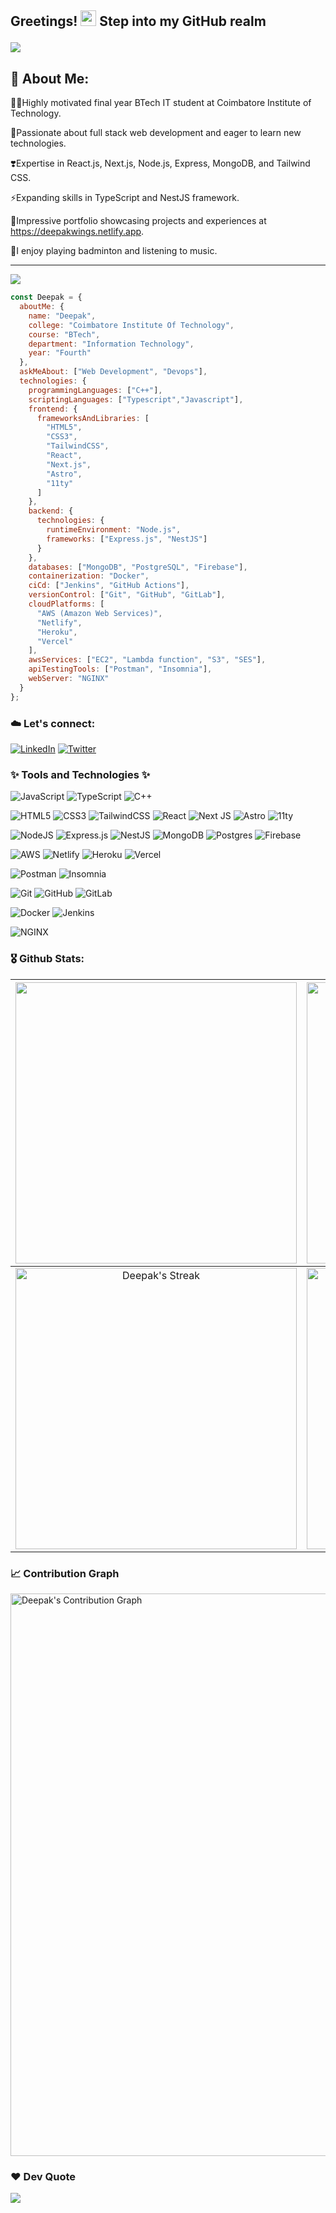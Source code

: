 ## <p align="left">Greetings! <img src="https://media.giphy.com/media/hvRJCLFzcasrR4ia7z/giphy.gif" width="25"> Step into my GitHub realm</p>


<a href="https://github.com/Iam-DeepakVel"><img src="https://readme-typing-svg.demolab.com?font=&color=%23FF0000&lines=Frontend+Developer;Backend+Developer;IT+Student;Active+Programmer;Craze+on+Full+Stack+development;Passionate+about+Innovation;Love+to+Code+and+Create"></a>


## 💫 About Me:
🧑‍💻Highly motivated final year BTech IT student at Coimbatore Institute of Technology.

🌟Passionate about full stack web development and eager to learn new technologies.

❣️Expertise in React.js, Next.js, Node.js, Express, MongoDB, and Tailwind CSS.

⚡Expanding skills in TypeScript and NestJS framework.

🚀Impressive portfolio showcasing projects and experiences at https://deepakwings.netlify.app.

🏸I enjoy playing badminton and listening to music.
  

---
[![](https://visitcount.itsvg.in/api?id=Iam-DeepakVel&icon=2&color=7)](https://visitcount.itsvg.in)


```javascript
const Deepak = {
  aboutMe: {
    name: "Deepak",
    college: "Coimbatore Institute Of Technology",
    course: "BTech",
    department: "Information Technology",
    year: "Fourth"
  },
  askMeAbout: ["Web Development", "Devops"],
  technologies: {
    programmingLanguages: ["C++"],
    scriptingLanguages: ["Typescript","Javascript"],    
    frontend: {
      frameworksAndLibraries: [
        "HTML5",
        "CSS3",
        "TailwindCSS",
        "React",
        "Next.js",
        "Astro",
        "11ty"
      ]
    },
    backend: {
      technologies: {
        runtimeEnvironment: "Node.js",
        frameworks: ["Express.js", "NestJS"]
      }
    },
    databases: ["MongoDB", "PostgreSQL", "Firebase"],
    containerization: "Docker",
    ciCd: ["Jenkins", "GitHub Actions"],
    versionControl: ["Git", "GitHub", "GitLab"],
    cloudPlatforms: [
      "AWS (Amazon Web Services)",
      "Netlify",
      "Heroku",
      "Vercel"
    ],
    awsServices: ["EC2", "Lambda function", "S3", "SES"],
    apiTestingTools: ["Postman", "Insomnia"],
    webServer: "NGINX"
  }
};


```


### ☁️ Let's connect:
[![LinkedIn](https://img.shields.io/badge/LinkedIn-%230077B5.svg?logo=linkedin&logoColor=white)](https://linkedin.com/in/iamdeepakvel) 
[![Twitter](https://img.shields.io/badge/Twitter-%231DA1F2.svg?logo=Twitter&logoColor=white)](https://twitter.com/Iam_DeepakVel) 


### ✨ Tools and Technologies ✨
![JavaScript](https://img.shields.io/badge/javascript-%23323330.svg?style=for-the-badge&logo=javascript&logoColor=%23F7DF1E)
![TypeScript](https://img.shields.io/badge/typescript-%23007ACC.svg?style=for-the-badge&logo=typescript&logoColor=white)
![C++](https://img.shields.io/badge/c++-%2300599C.svg?style=for-the-badge&logo=c%2B%2B&logoColor=white) 

![HTML5](https://img.shields.io/badge/html5-%23E34F26.svg?style=for-the-badge&logo=html5&logoColor=white) 
![CSS3](https://img.shields.io/badge/css3-%231572B6.svg?style=for-the-badge&logo=css3&logoColor=white) 
![TailwindCSS](https://img.shields.io/badge/tailwindcss-%2338B2AC.svg?style=for-the-badge&logo=tailwind-css&logoColor=white) 
![React](https://img.shields.io/badge/react-%2320232a.svg?style=for-the-badge&logo=react&logoColor=%2361DAFB)
![Next JS](https://img.shields.io/badge/Next-black?style=for-the-badge&logo=next.js&logoColor=white) 
![Astro](https://img.shields.io/badge/astro-%23000000.svg?style=for-the-badge&logo=astro&logoColor=white)
![11ty](https://img.shields.io/badge/11ty-%23000000.svg?style=for-the-badge&logo=11ty&logoColor=white)


![NodeJS](https://img.shields.io/badge/node.js-6DA55F?style=for-the-badge&logo=node.js&logoColor=white)
![Express.js](https://img.shields.io/badge/express.js-%23404d59.svg?style=for-the-badge&logo=express&logoColor=%2361DAFB)
![NestJS](https://img.shields.io/badge/nestjs-%23E0234E.svg?style=for-the-badge&logo=nestjs&logoColor=white)
![MongoDB](https://img.shields.io/badge/MongoDB-%234ea94b.svg?style=for-the-badge&logo=mongodb&logoColor=white) 
![Postgres](https://img.shields.io/badge/postgres-%23316192.svg?style=for-the-badge&logo=postgresql&logoColor=white) 
![Firebase](https://img.shields.io/badge/firebase-%23039BE5.svg?style=for-the-badge&logo=firebase)

![AWS](https://img.shields.io/badge/AWS-%23FF9900.svg?style=for-the-badge&logo=amazon-aws&logoColor=white)
![Netlify](https://img.shields.io/badge/netlify-%23000000.svg?style=for-the-badge&logo=netlify&logoColor=#00C7B7) 
![Heroku](https://img.shields.io/badge/heroku-%23430098.svg?style=for-the-badge&logo=heroku&logoColor=white) 
![Vercel](https://img.shields.io/badge/vercel-%23000000.svg?style=for-the-badge&logo=vercel&logoColor=white) 

![Postman](https://img.shields.io/badge/Postman-FF6C37?style=for-the-badge&logo=postman&logoColor=white)
![Insomnia](https://img.shields.io/badge/Insomnia-%238A2D9E.svg?style=for-the-badge&logo=insomnia&logoColor=white)

![Git](https://img.shields.io/badge/Git-%23F05032.svg?style=for-the-badge&logo=git&logoColor=white)
![GitHub](https://img.shields.io/badge/GitHub-%23181717.svg?style=for-the-badge&logo=github&logoColor=white)
![GitLab](https://img.shields.io/badge/GitLab-%23FCA121.svg?style=for-the-badge&logo=gitlab&logoColor=white)

![Docker](https://img.shields.io/badge/docker-%230db7ed.svg?style=for-the-badge&logo=docker&logoColor=white)
![Jenkins](https://img.shields.io/badge/Jenkins-%23D24939.svg?style=for-the-badge&logo=jenkins&logoColor=white)

![NGINX](https://img.shields.io/badge/NGINX-%23009639.svg?style=for-the-badge&logo=nginx&logoColor=white)


### 🎖️ Github Stats:
| <img width="450em" src="https://github-profile-trophy.vercel.app/?username=iam-deepakvel&theme=radical&row=2&column=4&margin-w=10&margin-h=15&no-bg=true)](https://github.com/ryo-ma/github-profile-trophy"> | <img  width="450em" src="https://github-readme-stats.vercel.app/api/top-langs?username=iam-deepakvel&show_icons=true&locale=en&layout=compact&theme=radical" alt="Deepak's Most used languages" /> |
| :-----------------------------------------------------------------------------------------------------------------------------------------------------------------------------------------------------: | :--------------------------------------------------------------------------------------------------------------------------------------------------------------------------------------: |
|                                           <img  width="450em"   src="https://streak-stats.demolab.com?user=Iam-DeepakVel&theme=radical&date_format=j%20M%5B%20Y%5D" alt="Deepak's Streak" />                                           |  <img width="450em" align="center" alt="Deepak's Github stats"  src="https://github-readme-stats.vercel.app/api?username=Iam-DeepakVel&show_icons=true&count_private=true&theme=radical" />   |


### 📈 Contribution Graph
<img width="900em" src="https://github-readme-activity-graph.vercel.app/graph?username=Iam-DeepakVel&bg_color=01010f&color=f5f5fe&line=ed4a7c&point=45994a&area=true&hide_border=true" alt="Deepak's Contribution Graph" /> 


### ❤️ Dev Quote
![](https://quotes-github-readme.vercel.app/api?type=horizontal&theme=dark)


